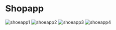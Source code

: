 # Shopapp

![shoeapp1](https://user-images.githubusercontent.com/48181623/103954620-9e2de080-5112-11eb-96b6-d54159843605.JPG)
![shoeapp2](https://user-images.githubusercontent.com/48181623/103954621-9e2de080-5112-11eb-9a59-37f13232295e.JPG)
![shoeapp3](https://user-images.githubusercontent.com/48181623/103954623-9e2de080-5112-11eb-985e-ffd46d0af2c7.JPG)
![shoeapp4](https://user-images.githubusercontent.com/48181623/103954624-9ec67700-5112-11eb-9c90-d03b8196c056.JPG)
